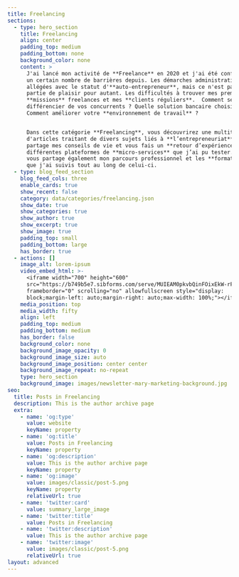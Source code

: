 ```yaml
---
title: Freelancing
sections:
  - type: hero_section
    title: Freelancing
    align: center
    padding_top: medium
    padding_bottom: none
    background_color: none
    content: >
      J'ai lancé mon activité de **Freelance** en 2020 et j'ai été confronté à
      un certain nombre de barrières depuis. Les démarches administratives sont
      allégées avec le statut d'**auto-entrepreneur**, mais ce n'est pas une
      partie de plaisir pour autant. Les difficultés à trouver mes premières
      **missions** freelances et mes **clients réguliers**.  Comment se
      différencier de vos concurrents ? Quelle solution bancaire choisir ?
      Comment améliorer votre **environnement de travail** ?


      Dans cette catégorie **Freelancing**, vous découvrirez une multitude
      d'articles traitant de divers sujets liés à **l’entrepreneuriat**. Je vous
      partage mes conseils de vie et vous fais un **retour d’expérience** des
      différentes plateformes de **micro-services** que j’ai pu tester. Je vais
      vous partage également mon parcours professionnel et les **formations**
      que j'ai suivis tout au long de celui-ci.
  - type: blog_feed_section
    blog_feed_cols: three
    enable_cards: true
    show_recent: false
    category: data/categories/freelancing.json
    show_date: true
    show_categories: true
    show_author: true
    show_excerpt: true
    show_image: true
    padding_top: small
    padding_bottom: large
    has_border: true
  - actions: []
    image_alt: lorem-ipsum
    video_embed_html: >-
      <iframe width="700" height="600"
      src="https://b749b5e7.sibforms.com/serve/MUIEAM0pkvbQinFOixEkW-rF_LkKDOef_kUfJGtk7R9-UfYGPAJ_DiiVnVBksDThZYDqnmeVL4MnotsgclA_AehybCmA3NKcWHLbbvdkKvG0n34T7OuHuIsL2dj3-o197_s8hEpdP9x5L2dDoMQzA-iDTR8VKjJg43Ng3XjNLA8_kzDtFQqaWLGl0KlowvrzGYQ-eObrny3EASDU"
      frameborder="0" scrolling="no" allowfullscreen style="display:
      block;margin-left: auto;margin-right: auto;max-width: 100%;"></iframe>
    media_position: top
    media_width: fifty
    align: left
    padding_top: medium
    padding_bottom: medium
    has_border: false
    background_color: none
    background_image_opacity: 0
    background_image_size: auto
    background_image_position: center center
    background_image_repeat: no-repeat
    type: hero_section
    background_image: images/newsletter-mary-marketing-background.jpg
seo:
  title: Posts in Freelancing
  description: This is the author archive page
  extra:
    - name: 'og:type'
      value: website
      keyName: property
    - name: 'og:title'
      value: Posts in Freelancing
      keyName: property
    - name: 'og:description'
      value: This is the author archive page
      keyName: property
    - name: 'og:image'
      value: images/classic/post-5.png
      keyName: property
      relativeUrl: true
    - name: 'twitter:card'
      value: summary_large_image
    - name: 'twitter:title'
      value: Posts in Freelancing
    - name: 'twitter:description'
      value: This is the author archive page
    - name: 'twitter:image'
      value: images/classic/post-5.png
      relativeUrl: true
layout: advanced
---
```

